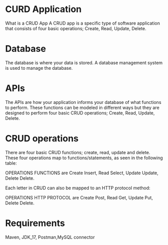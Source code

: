 
# CURD Application

What is a CRUD App
A CRUD app is a specific type of software application that consists of four basic operations; Create, Read, Update, Delete.

# Database
The database is where your data is stored. A database management system is used to manage the database.

# APIs
The APIs are how your application informs your database of what functions to perform. These functions can be modeled in different ways but they are designed to perform four basic CRUD operations; Create, Read, Update, Delete.

# CRUD operations
There are four basic CRUD functions; create, read, update and delete. These four operations map to functions/statements, as seen in the following table:

OPERATIONS FUNCTIONS are
Create	Insert,
Read	Select,
Update	Update,
Delete	Delete.

Each letter in CRUD can also be mapped to an HTTP protocol method:

OPERATIONS	HTTP PROTOCOL are
Create	Post,
Read	Get,
Update	Put,
Delete	Delete.

# Requirements

Maven, JDK_17,
Postman,MySQL connector
